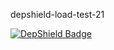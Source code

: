 depshield-load-test-21

[![DepShield Badge](https://cpeters2.dev.depshield.sonatype.org/badges/depshield-load-cpeters2d/depshield-load-test-21/depshield.svg)](https://sonatype.github.io/depshield-github-pages)

